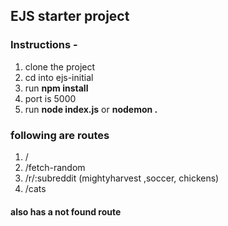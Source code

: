 ## EJS starter project
### Instructions - 
1. clone the project
2. cd into ejs-initial
3. run **npm install**
4. port is 5000
5. run **node index.js** or **nodemon .**

### following are routes
1. /
2. /fetch-random
3. /r/:subreddit (mightyharvest ,soccer, chickens)
4. /cats

#### also has a not found route